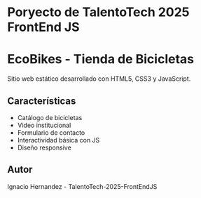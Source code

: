# Poryecto de TalentoTech 2025 FrontEnd JS

# EcoBikes - Tienda de Bicicletas

Sitio web estático desarrollado con HTML5, CSS3 y JavaScript.

## Características

- Catálogo de bicicletas
- Video institucional
- Formulario de contacto
- Interactividad básica con JS
- Diseño responsive

## Autor

Ignacio Hernandez - TalentoTech-2025-FrontEndJS
